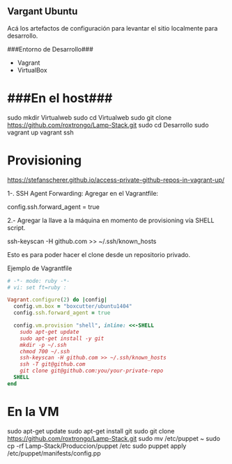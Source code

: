 ## Vargant Ubuntu ##

Acá los artefactos de configuración para levantar el sitio localmente 
para desarrollo. 


###Entorno de Desarrollo###

* Vagrant 
* VirtualBox


###En el host###
==========
sudo mkdir Virtualweb
sudo cd Virtualweb
sudo git clone https://github.com/roxtrongo/Lamp-Stack.git
sudo cd Desarrollo
sudo vagrant up
vagrant ssh

Provisioning
===========
https://stefanscherer.github.io/access-private-github-repos-in-vagrant-up/

1-. SSH Agent Forwarding: Agregar en el Vagrantfile:

config.ssh.forward_agent = true

2.- Agregar la llave a la máquina en momento de provisioning vía SHELL script.

 ssh-keyscan -H github.com >> ~/.ssh/known_hosts 

Esto es para poder hacer el clone desde un repositorio privado.

Ejemplo de Vagrantfile
```ruby
# -*- mode: ruby -*-
# vi: set ft=ruby :

Vagrant.configure(2) do |config|  
  config.vm.box = "boxcutter/ubuntu1404"
  config.ssh.forward_agent = true

  config.vm.provision "shell", inline: <<-SHELL
    sudo apt-get update
    sudo apt-get install -y git
    mkdir -p ~/.ssh
    chmod 700 ~/.ssh
    ssh-keyscan -H github.com >> ~/.ssh/known_hosts
    ssh -T git@github.com
    git clone git@github.com:you/your-private-repo
  SHELL
end  
```




En la VM
========

sudo apt-get update
sudo apt-get install git
sudo git clone https://github.com/roxtrongo/Lamp-Stack.git
sudo mv /etc/puppet ~
sudo cp -rf Lamp-Stack/Produccion/puppet /etc
sudo puppet apply /etc/puppet/manifests/config.pp
